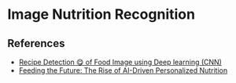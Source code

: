 # Image Nutrition Recognition 


## References

- [Recipe Detection 😋 of Food Image using Deep learning (CNN)](https://medium.com/@imdhawaltank/recipe-detection-of-food-image-using-deep-learning-65eb382aeb38)
- [Feeding the Future: The Rise of AI-Driven Personalized Nutrition](https://medium.com/@omnicreor/feeding-the-future-the-rise-of-ai-driven-personalized-nutrition-f15b3853360c)